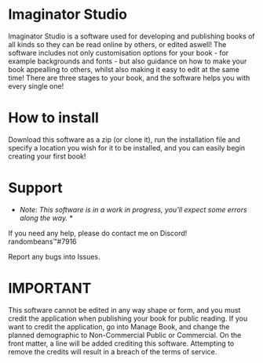 # Imaginator Studio

Imaginator Studio is a software used for developing and publishing books of all kinds so they can be read online by others, or edited aswell! The software includes not only customisation options for your book - for example backgrounds and fonts - but also guidance on how to make your book appealling to others, whilst also making it easy to edit at the same time! There are three stages to your book, and the software helps you with every single one!

# How to install



Download this software as a zip (or clone it), run the installation file and specify a location you wish for it to be installed, and you can easily begin creating your first book!

# Support

* *Note: This software is in a work in progress, you'll expect some errors along the way.* * 

If you need any help, please do contact me on Discord!
randombeans™#7916

Report any bugs into Issues.

# IMPORTANT

This software cannot be edited in any way shape or form, and you must credit the application when publishing your book for public reading. If you want to credit the application, go into Manage Book, and change the planned demographic to Non-Commercial Public or Commercial. On the front matter, a line will be added crediting this software. Attempting to remove the credits will result in a breach of the terms of service.
